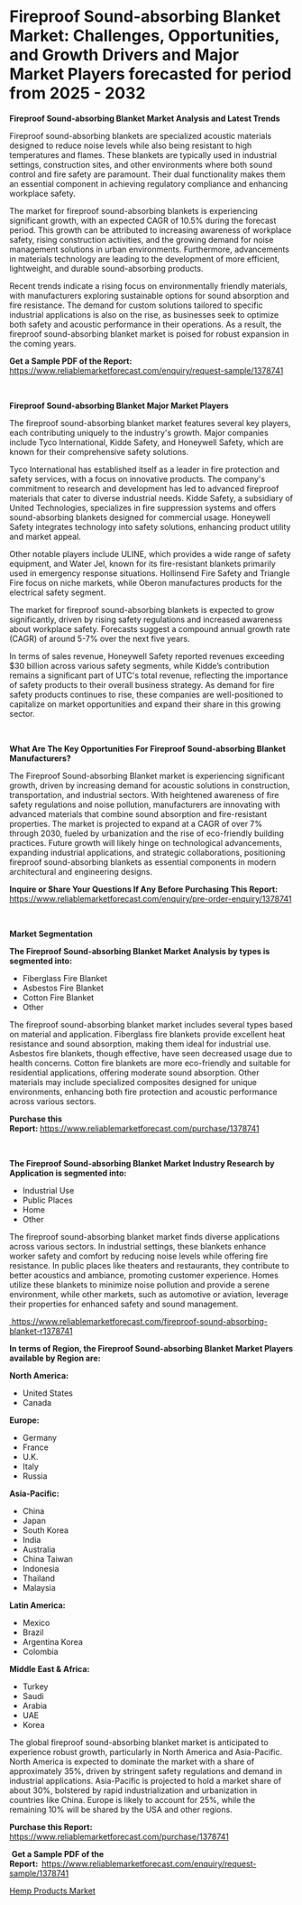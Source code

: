 <p><h1>Fireproof Sound-absorbing Blanket Market: Challenges, Opportunities, and Growth Drivers and Major Market Players forecasted for period from 2025 - 2032</h1></p><p><strong>Fireproof Sound-absorbing Blanket Market Analysis and Latest Trends</strong></p>
<p><p>Fireproof sound-absorbing blankets are specialized acoustic materials designed to reduce noise levels while also being resistant to high temperatures and flames. These blankets are typically used in industrial settings, construction sites, and other environments where both sound control and fire safety are paramount. Their dual functionality makes them an essential component in achieving regulatory compliance and enhancing workplace safety.</p><p>The market for fireproof sound-absorbing blankets is experiencing significant growth, with an expected CAGR of 10.5% during the forecast period. This growth can be attributed to increasing awareness of workplace safety, rising construction activities, and the growing demand for noise management solutions in urban environments. Furthermore, advancements in materials technology are leading to the development of more efficient, lightweight, and durable sound-absorbing products.</p><p>Recent trends indicate a rising focus on environmentally friendly materials, with manufacturers exploring sustainable options for sound absorption and fire resistance. The demand for custom solutions tailored to specific industrial applications is also on the rise, as businesses seek to optimize both safety and acoustic performance in their operations. As a result, the fireproof sound-absorbing blanket market is poised for robust expansion in the coming years.</p></p>
<p><strong>Get a Sample PDF of the Report:&nbsp;</strong> <a href="https://www.reliablemarketforecast.com/enquiry/request-sample/1378741?utm_campaign=2452&utm_medium=2&utm_source=Github&utm_content=ia&utm_term=02042025&utm_id=fireproof-sound-absorbing-blanket">https://www.reliablemarketforecast.com/enquiry/request-sample/1378741</a></p>
<p>&nbsp;</p>
<p><strong>Fireproof Sound-absorbing Blanket Major Market Players</strong></p>
<p><p>The fireproof sound-absorbing blanket market features several key players, each contributing uniquely to the industry's growth. Major companies include Tyco International, Kidde Safety, and Honeywell Safety, which are known for their comprehensive safety solutions.</p><p>Tyco International has established itself as a leader in fire protection and safety services, with a focus on innovative products. The company's commitment to research and development has led to advanced fireproof materials that cater to diverse industrial needs. Kidde Safety, a subsidiary of United Technologies, specializes in fire suppression systems and offers sound-absorbing blankets designed for commercial usage. Honeywell Safety integrates technology into safety solutions, enhancing product utility and market appeal.</p><p>Other notable players include ULINE, which provides a wide range of safety equipment, and Water Jel, known for its fire-resistant blankets primarily used in emergency response situations. Hollinsend Fire Safety and Triangle Fire focus on niche markets, while Oberon manufactures products for the electrical safety segment.</p><p>The market for fireproof sound-absorbing blankets is expected to grow significantly, driven by rising safety regulations and increased awareness about workplace safety. Forecasts suggest a compound annual growth rate (CAGR) of around 5-7% over the next five years.</p><p>In terms of sales revenue, Honeywell Safety reported revenues exceeding $30 billion across various safety segments, while Kidde’s contribution remains a significant part of UTC's total revenue, reflecting the importance of safety products to their overall business strategy. As demand for fire safety products continues to rise, these companies are well-positioned to capitalize on market opportunities and expand their share in this growing sector.</p></p>
<p>&nbsp;</p>
<p><strong>What Are The Key Opportunities For Fireproof Sound-absorbing Blanket Manufacturers?</strong></p>
<p><p>The Fireproof Sound-absorbing Blanket market is experiencing significant growth, driven by increasing demand for acoustic solutions in construction, transportation, and industrial sectors. With heightened awareness of fire safety regulations and noise pollution, manufacturers are innovating with advanced materials that combine sound absorption and fire-resistant properties. The market is projected to expand at a CAGR of over 7% through 2030, fueled by urbanization and the rise of eco-friendly building practices. Future growth will likely hinge on technological advancements, expanding industrial applications, and strategic collaborations, positioning fireproof sound-absorbing blankets as essential components in modern architectural and engineering designs.</p></p>
<p><strong>Inquire or Share Your Questions If Any Before Purchasing This Report:</strong> <a href="https://www.reliablemarketforecast.com/enquiry/pre-order-enquiry/1378741?utm_campaign=2452&utm_medium=2&utm_source=Github&utm_content=ia&utm_term=02042025&utm_id=fireproof-sound-absorbing-blanket">https://www.reliablemarketforecast.com/enquiry/pre-order-enquiry/1378741</a></p>
<p>&nbsp;</p>
<p><strong>Market Segmentation</strong></p>
<p><strong>The Fireproof Sound-absorbing Blanket Market Analysis by types is segmented into:</strong></p>
<p><ul><li>Fiberglass Fire Blanket</li><li>Asbestos Fire Blanket</li><li>Cotton Fire Blanket</li><li>Other</li></ul></p>
<p><p>The fireproof sound-absorbing blanket market includes several types based on material and application. Fiberglass fire blankets provide excellent heat resistance and sound absorption, making them ideal for industrial use. Asbestos fire blankets, though effective, have seen decreased usage due to health concerns. Cotton fire blankets are more eco-friendly and suitable for residential applications, offering moderate sound absorption. Other materials may include specialized composites designed for unique environments, enhancing both fire protection and acoustic performance across various sectors.</p></p>
<p><strong>Purchase this Report:&nbsp;</strong><a href="https://www.reliablemarketforecast.com/purchase/1378741?utm_campaign=2452&utm_medium=2&utm_source=Github&utm_content=ia&utm_term=02042025&utm_id=fireproof-sound-absorbing-blanket">https://www.reliablemarketforecast.com/purchase/1378741</a></p>
<p>&nbsp;</p>
<p><strong>The Fireproof Sound-absorbing Blanket Market Industry Research by Application is segmented into:</strong></p>
<p><ul><li>Industrial Use</li><li>Public Places</li><li>Home</li><li>Other</li></ul></p>
<p><p>The fireproof sound-absorbing blanket market finds diverse applications across various sectors. In industrial settings, these blankets enhance worker safety and comfort by reducing noise levels while offering fire resistance. In public places like theaters and restaurants, they contribute to better acoustics and ambiance, promoting customer experience. Homes utilize these blankets to minimize noise pollution and provide a serene environment, while other markets, such as automotive or aviation, leverage their properties for enhanced safety and sound management.</p></p>
<p><a href="https://www.reliablemarketforecast.com/fireproof-sound-absorbing-blanket-r1378741?utm_campaign=2452&utm_medium=2&utm_source=Github&utm_content=ia&utm_term=02042025&utm_id=fireproof-sound-absorbing-blanket">&nbsp;https://www.reliablemarketforecast.com/fireproof-sound-absorbing-blanket-r1378741</a></p>
<p><strong>In terms of Region, the Fireproof Sound-absorbing Blanket Market Players available by Region are:</strong></p>
<p>
    <p> <strong> North America: </strong>
        <ul>
            <li>United States</li>
            <li>Canada</li>
        </ul>
        </p> 
    <p> <strong> Europe: </strong>
        <ul>
            <li>Germany</li>
            <li>France</li>
            <li>U.K.</li>
            <li>Italy</li>
            <li>Russia</li>
        </ul>
        </p> 
    <p> <strong> Asia-Pacific: </strong>
        <ul>
            <li>China</li>
            <li>Japan</li>
            <li>South Korea</li>
            <li>India</li>
            <li>Australia</li>
            <li>China Taiwan</li>
            <li>Indonesia</li>
            <li>Thailand</li>
            <li>Malaysia</li>
        </ul>
        </p> 
    <p> <strong> Latin America: </strong>
        <ul>
            <li>Mexico</li>
            <li>Brazil</li>
            <li>Argentina Korea</li>
            <li>Colombia</li>
        </ul>
        </p> 
    <p> <strong> Middle East & Africa: </strong>
        <ul>
            <li>Turkey</li>
            <li>Saudi</li>
            <li>Arabia</li>
            <li>UAE</li>
            <li>Korea</li>
        </ul>
    </p>
    </p>
<p><p>The global fireproof sound-absorbing blanket market is anticipated to experience robust growth, particularly in North America and Asia-Pacific. North America is expected to dominate the market with a share of approximately 35%, driven by stringent safety regulations and demand in industrial applications. Asia-Pacific is projected to hold a market share of about 30%, bolstered by rapid industrialization and urbanization in countries like China. Europe is likely to account for 25%, while the remaining 10% will be shared by the USA and other regions.</p></p>
<p><strong>Purchase this Report: </strong><a href="https://www.reliablemarketforecast.com/purchase/1378741?utm_campaign=2452&utm_medium=2&utm_source=Github&utm_content=ia&utm_term=02042025&utm_id=fireproof-sound-absorbing-blanket">https://www.reliablemarketforecast.com/purchase/1378741</a></p>
<p>&nbsp;<strong>Get a Sample PDF of the Report:&nbsp;&nbsp;</strong><a href="https://www.reliablemarketforecast.com/enquiry/request-sample/1378741?utm_campaign=2452&utm_medium=2&utm_source=Github&utm_content=ia&utm_term=02042025&utm_id=fireproof-sound-absorbing-blanket">https://www.reliablemarketforecast.com/enquiry/request-sample/1378741</a></p>
<p><strong></strong></p>
<p><p><a href="https://github.com/shondapmbau/Market-Research-Report-List-1/blob/main/hemp-products-market.md?utm_campaign=2452&utm_medium=2&utm_source=Github&utm_content=ia&utm_term=02042025&utm_id=fireproof-sound-absorbing-blanket">Hemp Products Market</a></p></p>
